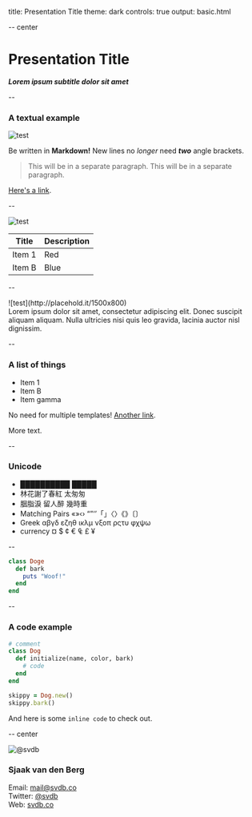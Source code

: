 title: Presentation Title
theme: dark
controls: true
output: basic.html

-- center

# Presentation Title
___Lorem ipsum subtitle dolor sit amet___

--

### A textual example

![test](http://placehold.it/1500x150/)

Be written in **Markdown!** New lines no *longer* need ***two*** angle brackets.

> This will be in a separate paragraph. This will be in a separate paragraph.

[Here's a link](http://google.com).

--

![test](http://placehold.it/1500x500)

| Title       | Description |
|-------------|-------------|
| Item 1      | Red         |
| Item B      | Blue        |

--

<div class="left">
![test](http://placehold.it/1500x800)
</div>
<div class="right">
Lorem ipsum dolor sit amet, consectetur adipiscing elit. Donec suscipit aliquam aliquam. Nulla ultricies nisi quis leo gravida, lacinia auctor nisl dignissim.
</div>

--

### A list of things

* Item 1
* Item B
* Item gamma

No need for multiple templates! [Another link](http://google.com).

More text.

--

### Unicode

* ██████████ █████
* 林花謝了春紅 太匆匆
* 胭脂淚 留人醉 幾時重
* Matching Pairs «»‹› “”‘’「」〈〉《》〔〕
* Greek αβγδ εζηθ ικλμ νξοπ ρςτυ φχψω
* currency  ¤ $ ¢ € ₠ £ ¥

--

```ruby
class Doge
  def bark
    puts "Woof!"
  end
end
```

--

### A code example

```ruby
# comment
class Dog
  def initialize(name, color, bark)
    # code
  end
end

skippy = Dog.new()
skippy.bark()
```

And here is some `inline code` to check out.

-- center

<img class="badge" src="https://pbs.twimg.com/profile_images/527211840250474496/UmC1pY-x.png" alt="@svdb">

### Sjaak van den Berg
Email: [mail@svdb.co](mailto:mail@svdb.co)<br />
Twitter: [@svdb](#)<br />
Web: [svdb.co](http://svdb.co)
